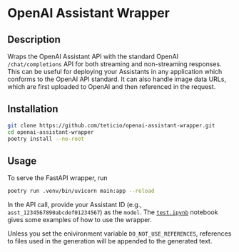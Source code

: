 # OpenAI Assistant Wrapper

## Description

Wraps the OpenAI Assistant API with the standard OpenAI `/chat/completions` API for both streaming and non-streaming responses. This can be useful for deploying your Assistants in any application which conforms to the OpenAI API standard. It can also handle image data URLs, which are first uploaded to OpenAI and then referenced in the request.

## Installation

```bash
git clone https://github.com/teticio/openai-assistant-wrapper.git
cd openai-assistant-wrapper
poetry install --no-root
```

## Usage

To serve the FastAPI wrapper, run

```bash
poetry run .venv/bin/uvicorn main:app --reload
```

In the API call, provide your Assistant ID (e.g., `asst_1234567890abcdef01234567`) as the `model`. The [`test.ipynb`](notebooks/test.ipynb) notebook gives some examples of how to use the wrapper.

Unless you set the enivironment variable `DO_NOT_USE_REFERENCES`, references to files used in the generation will be appended to the generated text.
